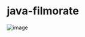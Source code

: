 # java-filmorate
![image](https://github.com/user-attachments/assets/a95134e1-6328-4a3e-be04-be39e3bca338)

